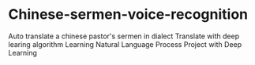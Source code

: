 # Chinese-sermen-voice-recognition
Auto translate a chinese pastor's sermen in dialect
Translate with deep learing algorithm
Learning Natural Language Process
Project with Deep Learning 
